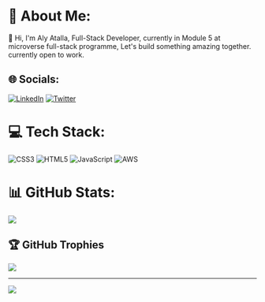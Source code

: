 # 💫 About Me:
👋 Hi, I'm Aly Atalla, Full-Stack Developer, currently in Module 5 at microverse full-stack programme, Let's build something amazing together. currently open to work.


## 🌐 Socials:
[![LinkedIn](https://img.shields.io/badge/LinkedIn-%230077B5.svg?logo=linkedin&logoColor=white)](https://linkedin.com/in/https://www.linkedin.com/in/aly-atalla-8b83a0231/) [![Twitter](https://img.shields.io/badge/Twitter-%231DA1F2.svg?logo=Twitter&logoColor=white)](https://twitter.com/aliatalla) 

# 💻 Tech Stack:
![CSS3](https://img.shields.io/badge/css3-%231572B6.svg?style=for-the-badge&logo=css3&logoColor=white) ![HTML5](https://img.shields.io/badge/html5-%23E34F26.svg?style=for-the-badge&logo=html5&logoColor=white) ![JavaScript](https://img.shields.io/badge/javascript-%23323330.svg?style=for-the-badge&logo=javascript&logoColor=%23F7DF1E) ![AWS](https://img.shields.io/badge/AWS-%23FF9900.svg?style=for-the-badge&logo=amazon-aws&logoColor=white)
# 📊 GitHub Stats:
![](https://github-readme-streak-stats.herokuapp.com/?user=AlyAtalla&theme=dark&hide_border=false)<br/>

## 🏆 GitHub Trophies
![](https://github-profile-trophy.vercel.app/?username=AlyAtalla&theme=radical&no-frame=false&no-bg=false&margin-w=4)

---
[![](https://visitcount.itsvg.in/api?id=AlyAtalla&icon=0&color=0)](https://visitcount.itsvg.in)
  
<!-- Proudly created with GPRM ( https://gprm.itsvg.in ) -->
